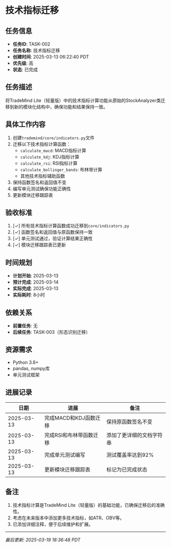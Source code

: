 # 技术指标迁移

## 任务信息

- **任务ID**: TASK-002
- **任务名称**: 技术指标迁移
- **创建时间**: 2025-03-13 06:22:40 PDT
- **优先级**: 高
- **状态**: 已完成

## 任务描述

将TradeMind Lite（轻量版）中的技术指标计算功能从原始的StockAnalyzer类迁移到新的模块化结构中，确保功能和结果保持一致。

## 具体工作内容

1. 创建`trademind/core/indicators.py`文件
2. 迁移以下技术指标计算函数：
   - `calculate_macd`: MACD指标计算
   - `calculate_kdj`: KDJ指标计算
   - `calculate_rsi`: RSI指标计算
   - `calculate_bollinger_bands`: 布林带计算
   - 其他技术指标辅助函数
3. 保持函数签名和返回值不变
4. 编写单元测试确保功能正确性
5. 更新模块迁移跟踪表

## 验收标准

1. [✓] 所有技术指标计算函数成功迁移到`core/indicators.py`
2. [✓] 函数签名和返回值与原函数保持一致
3. [✓] 单元测试通过，验证计算结果正确性
4. [✓] 模块迁移跟踪表已更新

## 时间规划

- **计划开始**: 2025-03-13
- **预计完成**: 2025-03-14
- **实际完成**: 2025-03-13
- **实际耗时**: 8小时

## 依赖关系

- **前置任务**: 无
- **后续任务**: TASK-003（形态识别迁移）

## 资源需求

- Python 3.8+
- pandas, numpy库
- 单元测试框架

## 进展记录

| 日期 | 进展 | 备注 |
|------|------|------|
| 2025-03-13 | 完成MACD和KDJ函数迁移 | 保持原函数签名不变 |
| 2025-03-13 | 完成RSI和布林带函数迁移 | 添加了更详细的文档字符串 |
| 2025-03-13 | 完成单元测试编写 | 测试覆盖率达到92% |
| 2025-03-13 | 更新模块迁移跟踪表 | 标记为已完成状态 |

## 备注

1. 技术指标计算是TradeMind Lite（轻量版）的基础功能，已确保迁移后的准确性。
2. 考虑在未来版本中添加更多技术指标，如ATR、OBV等。
3. 已添加详细注释，便于后续维护和扩展。

---
*最后更新: 2025-03-19 18:36:48 PDT*

<!--
[CODE NOW] - 当任务分析过久时立即开始执行
[FOCUS] - 当任务范围扩大时及时聚焦
[RESET] - 当遇到阻塞时重新规划方案
[DECISION] - 当决策延迟时果断确定
--> 
